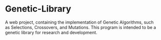 # Genetic-Library
A web project, containing the implementation of Genetic Algorithms, such as Selections, Crossovers, and Mutations. This program is intended to be a genetic library for research and development.
